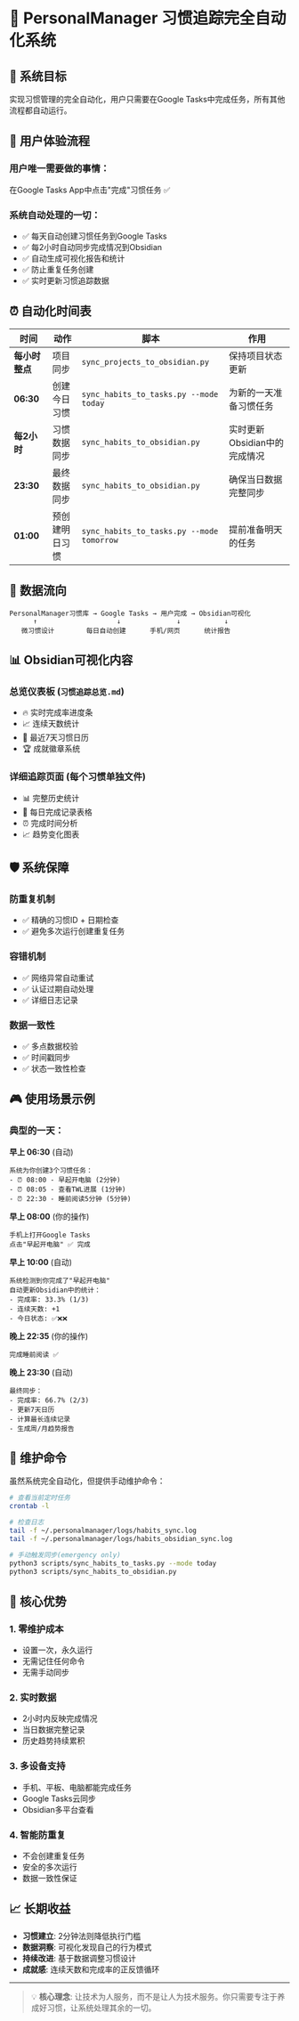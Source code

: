 # 🤖 PersonalManager 习惯追踪完全自动化系统

## 🎯 系统目标
实现习惯管理的完全自动化，用户只需要在Google Tasks中完成任务，所有其他流程都自动运行。

## 📱 用户体验流程

### 用户唯一需要做的事情：
在Google Tasks App中点击"完成"习惯任务 ✅

### 系统自动处理的一切：
- ✅ 每天自动创建习惯任务到Google Tasks
- ✅ 每2小时自动同步完成情况到Obsidian
- ✅ 自动生成可视化报告和统计
- ✅ 防止重复任务创建
- ✅ 实时更新习惯追踪数据

## ⏰ 自动化时间表

| 时间 | 动作 | 脚本 | 作用 |
|------|------|------|------|
| **每小时整点** | 项目同步 | `sync_projects_to_obsidian.py` | 保持项目状态更新 |
| **06:30** | 创建今日习惯 | `sync_habits_to_tasks.py --mode today` | 为新的一天准备习惯任务 |
| **每2小时** | 习惯数据同步 | `sync_habits_to_obsidian.py` | 实时更新Obsidian中的完成情况 |
| **23:30** | 最终数据同步 | `sync_habits_to_obsidian.py` | 确保当日数据完整同步 |
| **01:00** | 预创建明日习惯 | `sync_habits_to_tasks.py --mode tomorrow` | 提前准备明天的任务 |

## 🔄 数据流向

```
PersonalManager习惯库 → Google Tasks → 用户完成 → Obsidian可视化
      ↑                    ↓              ↓           ↓
   微习惯设计        每日自动创建      手机/网页      统计报告
```

## 📊 Obsidian可视化内容

### 总览仪表板 (`习惯追踪总览.md`)
- 🔥 实时完成率进度条
- 📈 连续天数统计
- 📅 最近7天习惯日历
- 🏆 成就徽章系统

### 详细追踪页面 (每个习惯单独文件)
- 📊 完整历史统计
- 📅 每日完成记录表格
- ⏰ 完成时间分析
- 📈 趋势变化图表

## 🛡️ 系统保障

### 防重复机制
- ✅ 精确的习惯ID + 日期检查
- ✅ 避免多次运行创建重复任务

### 容错机制
- ✅ 网络异常自动重试
- ✅ 认证过期自动处理
- ✅ 详细日志记录

### 数据一致性
- ✅ 多点数据校验
- ✅ 时间戳同步
- ✅ 状态一致性检查

## 🎮 使用场景示例

### 典型的一天：

**早上 06:30** (自动)
```
系统为你创建3个习惯任务：
- ⏰ 08:00 - 早起开电脑 (2分钟)
- ⏰ 08:05 - 查看TWL进展 (1分钟)
- ⏰ 22:30 - 睡前阅读5分钟 (5分钟)
```

**早上 08:00** (你的操作)
```
手机上打开Google Tasks
点击"早起开电脑" ✅ 完成
```

**早上 10:00** (自动)
```
系统检测到你完成了"早起开电脑"
自动更新Obsidian中的统计：
- 完成率: 33.3% (1/3)
- 连续天数: +1
- 今日状态: ✅❌❌
```

**晚上 22:35** (你的操作)
```
完成睡前阅读 ✅
```

**晚上 23:30** (自动)
```
最终同步：
- 完成率: 66.7% (2/3)
- 更新7天日历
- 计算最长连续记录
- 生成周/月趋势报告
```

## 🔧 维护命令

虽然系统完全自动化，但提供手动维护命令：

```bash
# 查看当前定时任务
crontab -l

# 检查日志
tail -f ~/.personalmanager/logs/habits_sync.log
tail -f ~/.personalmanager/logs/habits_obsidian_sync.log

# 手动触发同步(emergency only)
python3 scripts/sync_habits_to_tasks.py --mode today
python3 scripts/sync_habits_to_obsidian.py
```

## 🎯 核心优势

### 1. 零维护成本
- 设置一次，永久运行
- 无需记住任何命令
- 无需手动同步

### 2. 实时数据
- 2小时内反映完成情况
- 当日数据完整记录
- 历史趋势持续累积

### 3. 多设备支持
- 手机、平板、电脑都能完成任务
- Google Tasks云同步
- Obsidian多平台查看

### 4. 智能防重复
- 不会创建重复任务
- 安全的多次运行
- 数据一致性保证

## 📈 长期收益

- **习惯建立**: 2分钟法则降低执行门槛
- **数据洞察**: 可视化发现自己的行为模式
- **持续改进**: 基于数据调整习惯设计
- **成就感**: 连续天数和完成率的正反馈循环

---

> 💡 **核心理念**: 让技术为人服务，而不是让人为技术服务。你只需要专注于养成好习惯，让系统处理其余的一切。